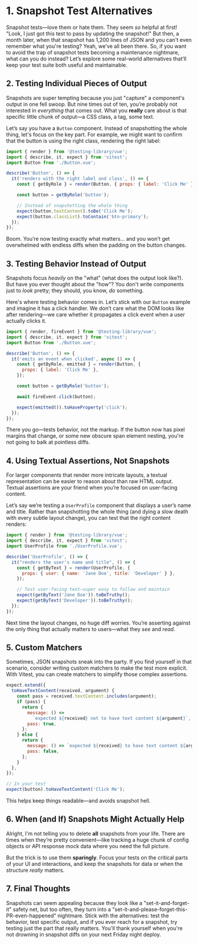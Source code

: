 # 1. Snapshot Test Alternatives

Snapshot tests—love them or hate them. They seem _so_ helpful at first! "Look, I just got this test to pass by updating the snapshot!" But then, a month later, when that snapshot has 1,200 lines of JSON and you can't even remember what you're testing? Yeah, we’ve all been there. So, if you want to avoid the trap of snapshot tests becoming a maintenance nightmare, what can you do instead? Let’s explore some real-world alternatives that’ll keep your test suite both useful and maintainable.

## 2. Testing Individual Pieces of Output

Snapshots are super tempting because you just "capture" a component's output in one fell swoop. But nine times out of ten, you’re probably not interested in _everything_ that comes out. What you **really** care about is that specific little chunk of output—a CSS class, a tag, some text.

Let’s say you have a `Button` component. Instead of snapshotting the whole thing, let's focus on the key part. For example, we might want to confirm that the button is using the right class, rendering the right label:

```js
import { render } from '@testing-library/vue';
import { describe, it, expect } from 'vitest';
import Button from './Button.vue';

describe('Button', () => {
  it('renders with the right label and class', () => {
    const { getByRole } = render(Button, { props: { label: 'Click Me' } });

    const button = getByRole('button');

    // Instead of snapshotting the whole thing
    expect(button.textContent).toBe('Click Me');
    expect(button.classList).toContain('btn-primary');
  });
});
```

Boom. You’re now testing exactly what matters... and you won’t get overwhelmed with endless diffs when the padding on the button changes.

## 3. Testing Behavior Instead of Output

Snapshots focus _heavily_ on the "what" (what does the output look like?). But have you ever thought about the "how"? You don't write components just to _look_ pretty; they should, you know, _do_ something.

Here's where testing behavior comes in. Let’s stick with our `Button` example and imagine it has a click handler. We don’t care what the DOM looks like after rendering—we care whether it propagates a click event when a user actually clicks it.

```js
import { render, fireEvent } from '@testing-library/vue';
import { describe, it, expect } from 'vitest';
import Button from './Button.vue';

describe('Button', () => {
  it('emits an event when clicked', async () => {
    const { getByRole, emitted } = render(Button, {
      props: { label: 'Click Me' },
    });

    const button = getByRole('button');

    await fireEvent.click(button);

    expect(emitted()).toHaveProperty('click');
  });
});
```

There you go—tests behavior, not the markup. If the button now has pixel margins that change, or some new obscure span element nesting, you're not going to balk at pointless diffs.

## 4. Using Textual Assertions, Not Snapshots

For larger components that render more intricate layouts, a textual representation can be easier to reason about than raw HTML output. Textual assertions are your friend when you’re focused on user-facing content.

Let’s say we’re testing a `UserProfile` component that displays a user’s name and title. Rather than snapshotting the whole thing (and dying a slow death with every subtle layout change), you can test that the right content renders:

```js
import { render } from '@testing-library/vue';
import { describe, it, expect } from 'vitest';
import UserProfile from './UserProfile.vue';

describe('UserProfile', () => {
  it("renders the user's name and title", () => {
    const { getByText } = render(UserProfile, {
      props: { user: { name: 'Jane Doe', title: 'Developer' } },
    });

    // Test user-facing text—super easy to follow and maintain
    expect(getByText('Jane Doe')).toBeTruthy();
    expect(getByText('Developer')).toBeTruthy();
  });
});
```

Next time the layout changes, no huge diff worries. You’re asserting against the only thing that actually matters to users—what they _see_ and _read_.

## 5. Custom Matchers

Sometimes, JSON snapshots sneak into the party. If you find yourself in that scenario, consider writing custom matchers to make the test more explicit. With Vitest, you can create matchers to simplify those complex assertions.

```js
expect.extend({
  toHaveTextContent(received, argument) {
    const pass = received.textContent.includes(argument);
    if (pass) {
      return {
        message: () =>
          `expected ${received} not to have text content ${argument}`,
        pass: true,
      };
    } else {
      return {
        message: () => `expected ${received} to have text content ${argument}`,
        pass: false,
      };
    }
  },
});

// In your test
expect(button).toHaveTextContent('Click Me');
```

This helps keep things readable—and avoids snapshot hell.

## 6. When (and If) Snapshots Might Actually Help

Alright, I'm not telling you to delete **all** snapshots from your life. There are times when they’re pretty convenient—like tracking a huge chunk of config objects or API response mock data where you need the full picture.

But the trick is to use them **sparingly**. Focus your tests on the critical parts of your UI and interactions, and keep the snapshots for data or when the structure _really_ matters.

## 7. Final Thoughts

Snapshots can seem appealing because they look like a "set-it-and-forget-it" safety net, but too often, they turn into a "set-it-and-please-forget-this-PR-even-happened" nightmare. Stick with the alternatives: test the behavior, test specific output, and if you ever reach for a snapshot, try testing just the part that really matters. You'll thank yourself when you're not drowning in snapshot diffs on your next Friday night deploy.
